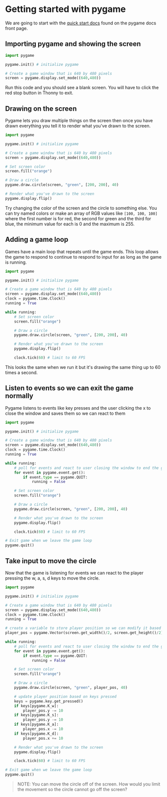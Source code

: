 # Getting started with pygame

We are going to start with the [quick start docs](https://www.pygame.org/docs/) found on the pygame docs front page.  


## Importing pygame and showing the screen

```python
import pygame

pygame.init() # initialize pygame

# Create a game window that is 640 by 480 pixels
screen = pygame.display.set_mode((640,480))
```

Run this code and you should see a blank screen.  You will have to click the red stop button in Thonny to exit.


## Drawing on the screen

Pygame lets you draw multiple things on the screen then once you have drawn everything you tell it to render what you've drawn to the screen.

```python
import pygame

pygame.init() # initialize pygame

# Create a game window that is 640 by 480 pixels
screen = pygame.display.set_mode((640,480))

# Set screen color
screen.fill("orange")

# Draw a circle
pygame.draw.circle(screen, "green", [200, 200], 40)

# Render what you've drawn to the screen
pygame.display.flip()
```

Try changing the color of the screen and the circle to something else.  You can try named colors or make an array of RGB values like `[100, 100, 100]` where the first number is for red, the second for green and the third for blue, the minimum value for each is 0 and the maximum is 255.


## Adding a game loop

Games have a main loop that repeats until the game ends.  This loop allows the game to respond to continue to respond to input for as long as the game is running.


```python
import pygame

pygame.init() # initialize pygame

# Create a game window that is 640 by 480 pixels
screen = pygame.display.set_mode((640,480))
clock = pygame.time.Clock()
running = True

while running:
    # Set screen color
    screen.fill("orange")

    # Draw a circle
    pygame.draw.circle(screen, "green", [200, 200], 40)

    # Render what you've drawn to the screen
    pygame.display.flip()

    clock.tick(60) # limit to 60 FPS
```

This looks the same when we run it but it's drawing the same thing up to 60 times a second.


## Listen to events so we can exit the game normally

Pygame listens to events like key presses and the user clicking the x to close the window and saves them so we can react to them

```python
import pygame

pygame.init() # initialize pygame

# Create a game window that is 640 by 480 pixels
screen = pygame.display.set_mode((640,480))
clock = pygame.time.Clock()
running = True

while running:
    # poll for events and react to user closing the window to end the game
    for event in pygame.event.get():
        if event.type == pygame.QUIT:
            running = False

    # Set screen color
    screen.fill("orange")

    # Draw a circle
    pygame.draw.circle(screen, "green", [200, 200], 40)

    # Render what you've drawn to the screen
    pygame.display.flip()

    clock.tick(60) # limit to 60 FPS

# Exit game when we leave the game loop
pygame.quit()
```



## Take input to move the circle

Now that the game is listening for events we can react to the player pressing the w, a, s, d keys to move the circle.

```python
import pygame

pygame.init() # initialize pygame

# Create a game window that is 640 by 480 pixels
screen = pygame.display.set_mode((640,480))
clock = pygame.time.Clock()
running = True

# create a variable to store player position so we can modify it based on keyboard input
player_pos = pygame.Vector(screen.get_width()/2, screen.get_height()/2)

while running:
    # poll for events and react to user closing the window to end the game
    for event in pygame.event.get():
        if event.type == pygame.QUIT:
            running = False

    # Set screen color
    screen.fill("orange")

    # Draw a circle
    pygame.draw.circle(screen, "green", player_pos, 40)

    # update player position based on keys pressed
    keys = pygame.key.get_pressed()
    if keys[pygame.K_w]:
        player_pos.y -= 10
    if keys[pygame.K_s]:
        player_pos.y -= 10
    if keys[pygame.K_a]:
        player_pos.x -= 10
    if keys[pygame.K_d]:
        player_pos.x += 10

    # Render what you've drawn to the screen
    pygame.display.flip()

    clock.tick(60) # limit to 60 FPS

# Exit game when we leave the game loop
pygame.quit()
```

> NOTE: You can move the circle off of the screen.  How would you limit the movement so the circle cannot go off the screen?